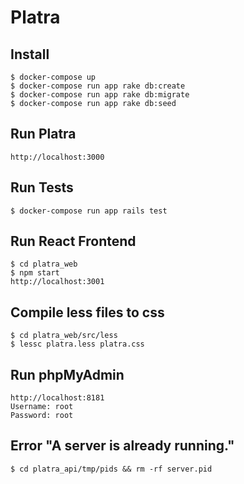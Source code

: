 # Platra

## Install 

```
$ docker-compose up
$ docker-compose run app rake db:create
$ docker-compose run app rake db:migrate
$ docker-compose run app rake db:seed
```

## Run Platra

```
http://localhost:3000
```

## Run Tests

```
$ docker-compose run app rails test
```

## Run React Frontend

```
$ cd platra_web
$ npm start
http://localhost:3001
```

## Compile less files to css

```
$ cd platra_web/src/less
$ lessc platra.less platra.css
```

## Run phpMyAdmin

```
http://localhost:8181
Username: root
Password: root
```

## Error "A server is already running."

```
$ cd platra_api/tmp/pids && rm -rf server.pid 
```



